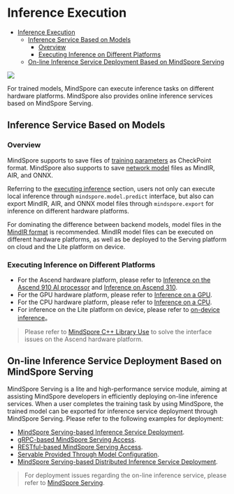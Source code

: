 # Inference Execution

<!-- TOC -->

- [Inference Execution](#inference-execution)
    - [Inference Service Based on Models](#inference-service-based-on-models)
        - [Overview](#overview)
        - [Executing Inference on Different Platforms](#executing-inference-on-different-platforms)
    - [On-line Inference Service Deployment Based on MindSpore Serving](#On-line-inference-service-deployment-based-on-mindspore-serving)

<!-- /TOC -->

<a href="https://gitee.com/mindspore/docs/blob/master/docs/migration_guide/source_en/inference.md" target="_blank"><img src="https://gitee.com/mindspore/docs/raw/master/resource/_static/logo_source.png"></a>

For trained models, MindSpore can execute inference tasks on different hardware platforms. MindSpore also provides online inference services based on MindSpore Serving.

## Inference Service Based on Models

### Overview

MindSpore supports to save files of [training parameters](https://www.mindspore.cn/tutorial/inference/en/master/multi_platform_inference.html#model-files) as CheckPoint format. MindSpore also supports to save [network model](https://www.mindspore.cn/tutorial/inference/en/master/multi_platform_inference.html#model-files) files as MindIR, AIR, and ONNX.

Referring to the [executing inference](https://www.mindspore.cn/tutorial/inference/en/master/multi_platform_inference.html#inference-execution) section, users not only can execute local inference through `mindspore.model.predict` interface, but also can export MindIR, AIR, and ONNX model files through `mindspore.export` for inference on different hardware platforms.

For dominating the difference between backend models, model files in the [MindIR format](https://www.mindspore.cn/tutorial/inference/en/master/multi_platform_inference.html#inference-execution) is recommended. MindIR model files can be executed on different hardware platforms, as well as be deployed to the Serving platform on cloud and the Lite platform on device.

### Executing Inference on Different Platforms

- For the Ascend hardware platform, please refer to [Inference on the Ascend 910 AI processor](https://www.mindspore.cn/tutorial/inference/en/master/multi_platform_inference_ascend_910.html) and [Inference on Ascend 310](https://www.mindspore.cn/tutorial/inference/en/master/multi_platform_inference_ascend_310.html).
- For the GPU hardware platform, please refer to [Inference on a GPU](https://www.mindspore.cn/tutorial/inference/en/master/multi_platform_inference_gpu.html).
- For the CPU hardware platform, please refer to [Inference on a CPU](https://www.mindspore.cn/tutorial/inference/en/master/multi_platform_inference_cpu.html).
- For inference on the Lite platform on device, please refer to [on-device inference](https://www.mindspore.cn/lite/docs?master)。

> Please refer to [MindSpore C++ Library Use](https://www.mindspore.cn/doc/faq/en/master/inference.html#c) to solve the interface issues on the Ascend hardware platform.

## On-line Inference Service Deployment Based on MindSpore Serving

MindSpore Serving is a lite and high-performance service module, aiming at assisting MindSpore developers in efficiently deploying on-line inference services. When a user completes the training task by using MindSpore, the trained model can be exported for inference service deployment through MindSpore Serving. Please refer to the following examples for deployment:

- [MindSpore Serving-based Inference Service Deployment](https://www.mindspore.cn/tutorial/inference/en/master/serving_example.html).
- [gRPC-based MindSpore Serving Access](https://www.mindspore.cn/tutorial/inference/en/master/serving_grpc.html).
- [RESTful-based MindSpore Serving Access](https://www.mindspore.cn/tutorial/inference/en/master/serving_restful.html).
- [Servable Provided Through Model Configuration](https://www.mindspore.cn/tutorial/inference/en/master/serving_model.html).
- [MindSpore Serving-based Distributed Inference Service Deployment](https://www.mindspore.cn/tutorial/inference/en/master/serving_distributed_example.html).

> For deployment issues regarding the on-line inference service, please refer to [MindSpore Serving](https://www.mindspore.cn/doc/faq/en/master/inference.html#mindspore-serving).